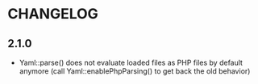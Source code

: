 CHANGELOG
=========

2.1.0
-----

 * Yaml::parse() does not evaluate loaded files as PHP files by default
   anymore (call Yaml::enablePhpParsing() to get back the old behavior)
